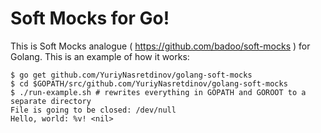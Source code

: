 # Soft Mocks for Go!

This is Soft Mocks analogue ( https://github.com/badoo/soft-mocks ) for Golang.
This is an example of how it works:


```
$ go get github.com/YuriyNasretdinov/golang-soft-mocks
$ cd $GOPATH/src/github.com/YuriyNasretdinov/golang-soft-mocks
$ ./run-example.sh # rewrites everything in GOPATH and GOROOT to a separate directory
File is going to be closed: /dev/null
Hello, world: %v! <nil>
```
